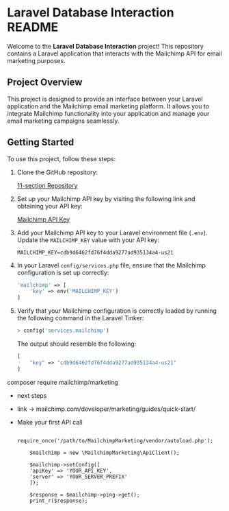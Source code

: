 # Laravel Database Interaction README

Welcome to the **Laravel Database Interaction** project! This repository contains a Laravel application that interacts with the Mailchimp API for email marketing purposes.

## Project Overview

This project is designed to provide an interface between your Laravel application and the Mailchimp email marketing platform. It allows you to integrate Mailchimp functionality into your application and manage your email marketing campaigns seamlessly.

## Getting Started

To use this project, follow these steps:

1. Clone the GitHub repository:

    [11-section Repository](https://github.com/victor90braz/11-section.git)

2. Set up your Mailchimp API key by visiting the following link and obtaining your API key:

    [Mailchimp API Key](https://us21.admin.mailchimp.com/account/api/)

3. Add your Mailchimp API key to your Laravel environment file (`.env`). Update the `MAILCHIMP_KEY` value with your API key:

    ```dotenv
    MAILCHIMP_KEY=cdb9d6462fd76f4dda9277ad935134a4-us21
    ```

4. In your Laravel `config/services.php` file, ensure that the Mailchimp configuration is set up correctly:

    ```php
    'mailchimp' => [
        'key' => env('MAILCHIMP_KEY')
    ]
    ```

5. Verify that your Mailchimp configuration is correctly loaded by running the following command in the Laravel Tinker:

    ```php tinker
    > config('services.mailchimp')
    ```

    The output should resemble the following:

    ```php
    [
        "key" => "cdb9d6462fd76f4dda9277ad935134a4-us21"
    ]
    ```

composer require mailchimp/marketing

-   next steps

-   link -> mailchimp.com/developer/marketing/guides/quick-start/
-   Make your first API call

            require_once('/path/to/MailchimpMarketing/vendor/autoload.php');

            $mailchimp = new \MailchimpMarketing\ApiClient();

            $mailchimp->setConfig([
            'apiKey' => 'YOUR_API_KEY',
            'server' => 'YOUR_SERVER_PREFIX'
            ]);

            $response = $mailchimp->ping->get();
            print_r($response);
